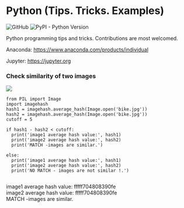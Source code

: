 # Python (Tips. Tricks. Examples)

![GitHub](https://img.shields.io/github/license/mashape/apistatus.svg)
![PyPI - Python Version](https://img.shields.io/pypi/pyversions/Django.svg)

Python programming tips and tricks. Contributions are most welcomed.

Anaconda: https://www.anaconda.com/products/individual

Jupyter: https://jupyter.org

### Check similarity of two images


<img src="https://github.com/yasinnaal/images/blob/main/bb_reuslt.png?raw=true">


```
from PIL import Image
import imagehash
hash1 = imagehash.average_hash(Image.open('bike.jpg')) 
hash2 = imagehash.average_hash(Image.open('bike.jpg')) 
cutoff = 5

if hash1 - hash2 < cutoff:
  print('image1 average hash value:', hash1)
  print('image2 average hash value:', hash2)  
  print('MATCH -images are similar.')
  
else:
  print('image1 average hash value:', hash1)
  print('image2 average hash value:', hash2)    
  print('NO MATCH - images are not similar !.')
  
```  
image1 average hash value: fffff704808390fe<br>
image2 average hash value: fffff704808390fe<br>
MATCH -images are similar.<br>
